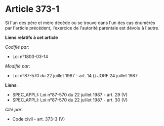 # Article 373-1

Si l'un des père et mère décède ou se trouve dans l'un des cas énumérés par l'article précédent, l'exercice de l'autorité
parentale est dévolu à l'autre.

**Liens relatifs à cet article**

_Codifié par_:

  - Loi n°1803-03-14

_Modifié par_:

  - Loi n°87-570 du 22 juillet 1987 - art. 14 () JORF 24 juillet 1987

**Liens**:

  - SPEC_APPLI: Loi n°87-570 du 22 juillet 1987 - art. 29 (V)
  - SPEC_APPLI: Loi n°87-570 du 22 juillet 1987 - art. 30 (V)

_Cité par_:

  - Code civil - art. 373-3 (V)
